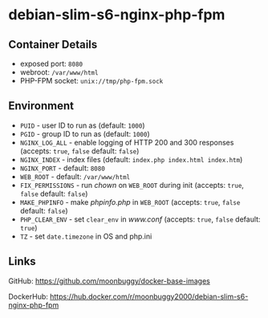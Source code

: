 # debian-slim-s6-nginx-php-fpm

## Container Details
*   exposed port: `8080`
*   webroot: `/var/www/html`
*   PHP-FPM socket: `unix://tmp/php-fpm.sock`

## Environment
*   `PUID`          - user ID to run as (default: `1000`)
*   `PGID`          - group ID to run as (default: `1000`)
*   `NGINX_LOG_ALL` - enable logging of HTTP 200 and 300 responses (accepts: `true`, `false` default: `false`)
*   `NGINX_INDEX`   - index files (default: `index.php index.html index.htm`)
*   `NGINX_PORT`    - default: `8080`
*   `WEB_ROOT`      - default: `/var/www/html`
*   `FIX_PERMISSIONS` - run _chown_ on `WEB_ROOT` during init (accepts: `true`, `false` default: `false`)
*   `MAKE_PHPINFO`  - make _phpinfo.php_ in `WEB_ROOT` (accepts: `true`, `false` default: `false`)
*   `PHP_CLEAR_ENV` - set `clear_env` in _www.conf_ (accepts: `true`, `false` default: `true`)
*   `TZ`            - set `date.timezone` in OS and php.ini

## Links
GitHub: <https://github.com/moonbuggy/docker-base-images>

DockerHub: <https://hub.docker.com/r/moonbuggy2000/debian-slim-s6-nginx-php-fpm>
